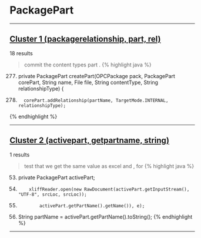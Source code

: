 # PackagePart

***

## [Cluster 1 (packagerelationship, part, rel)](./1)
18 results
> commit the content types part . 
{% highlight java %}
277. private PackagePart createPart(OPCPackage pack, PackagePart corePart, String name, File file, String contentType, String relationshipType) {    
285.       corePart.addRelationship(partName, TargetMode.INTERNAL, relationshipType);
{% endhighlight %}

***

## [Cluster 2 (activepart, getpartname, string)](./2)
1 results
> test that we get the same value as excel and , for 
{% highlight java %}
53. private PackagePart activePart;
158.         xliffReader.open(new RawDocument(activePart.getInputStream(), "UTF-8", srcLoc, srcLoc));
161.             activePart.getPartName().getName()), e);
246.   String partName = activePart.getPartName().toString();
{% endhighlight %}

***

